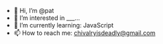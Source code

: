 - 👋 Hi, I’m @pat
- 👀 I’m interested in ___...
- 🌱 I’m currently learning: JavaScript
- 📫 How to reach me: chivalryisdeadly@gmail.com

<!---
coming soon
--->
